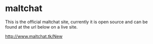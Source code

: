 # maltchat

This is the official maltchat site, currently it is open source and can be found at the url below on a live site.

http://www.maltchat.tk/New
